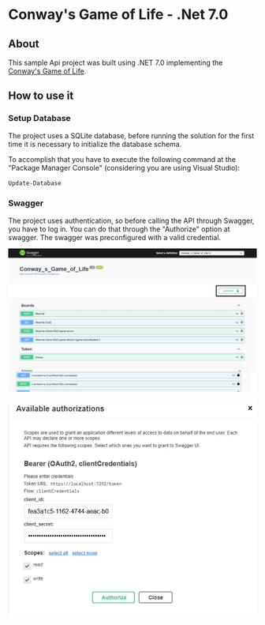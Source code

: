 # Conway's Game of Life - .Net 7.0

## About

This sample Api project was built using .NET 7.0 implementing the [Conway's Game of Life](https://en.wikipedia.org/wiki/Conway%27s_Game_of_Life).

## How to use it

### Setup Database

The project uses a SQLite database, before running the solution for the first time it is necessary to initialize the database schema.


To accomplish that you have to execute the following command at the "Package Manager Console" (considering you are using Visual Studio):
```bash
Update-Database
```

### Swagger

The project uses authentication, so before calling the API through Swagger, you have to log in.
You can do that through the "Authorize" option at swagger.
The swagger was preconfigured with a valid credential.


![Swagger Authorize](/ReadmeAssets/swaggerAuthorize.jpg)

![Swagger Authorize Step 2](/ReadmeAssets/swaggerAuthorize2.jpg)
